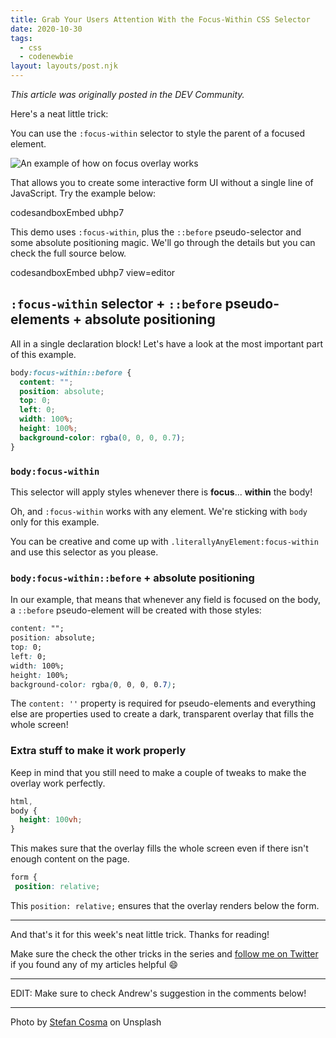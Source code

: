 ```yaml
---
title: Grab Your Users Attention With the Focus-Within CSS Selector
date: 2020-10-30
tags:
  - css
  - codenewbie
layout: layouts/post.njk
---
```


_This article was originally posted in the DEV Community._

Here's a neat little trick:

You can use the `:focus-within` selector to style the parent of a focused element.

![An example of how on focus overlay works](https://dev-to-uploads.s3.amazonaws.com/i/0lja1zmk1zynjzdkr7d7.gif)

That allows you to create some interactive form UI without a single line of JavaScript. Try the example below:

codesandboxEmbed ubhp7

This demo uses `:focus-within`, plus the `::before` pseudo-selector and some absolute positioning magic. We'll go through the details but you can check the full source below.

codesandboxEmbed ubhp7 view=editor

## `:focus-within` selector + `::before` pseudo-elements + absolute positioning

All in a single declaration block! Let's have a look at the most important part of this example.

```css
body:focus-within::before {
  content: "";
  position: absolute;
  top: 0;
  left: 0;
  width: 100%;
  height: 100%;
  background-color: rgba(0, 0, 0, 0.7);
}
```

### `body:focus-within`

This selector will apply styles whenever there is **focus**... **within** the body!

Oh, and `:focus-within` works with any element. We're sticking with `body` only for this example.

You can be creative and come up with `.literallyAnyElement:focus-within` and use this selector as you please.

### `body:focus-within::before` + absolute positioning

In our example, that means that whenever any field is focused on the body, a `::before` pseudo-element will be created with those styles:

```css
content: "";
position: absolute;
top: 0;
left: 0;
width: 100%;
height: 100%;
background-color: rgba(0, 0, 0, 0.7);
```

The `content: ''` property is required for pseudo-elements and everything else are properties used to create a dark, transparent overlay that fills the whole screen!

### Extra stuff to make it work properly

Keep in mind that you still need to make a couple of tweaks to make the overlay work perfectly.

```css
html,
body {
  height: 100vh;
}
```

This makes sure that the overlay fills the whole screen even if there isn't enough content on the page.

```css
form {
 position: relative;
```

This `position: relative;` ensures that the overlay renders below the form.

---

And that's it for this week's neat little trick. Thanks for reading!

Make sure the check the other tricks in the series and [follow me on Twitter](https://twitter.com/paladini_dev) if you found any of my articles helpful 😄

---

EDIT: Make sure to check Andrew's suggestion in the comments below!

---

Photo by [Stefan Cosma](https://unsplash.com/@stefanbc) on Unsplash
